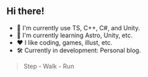 ## Hi there!
- 🧩 I'm currently use TS, C++, C#, and Unity.
- 📖 I'm currently learning Astro, Unity, etc.
- ❤️ I like coding, games, illust, etc.
- 🛠️ Currently in development: Personal blog.
> Step - Walk - Run
